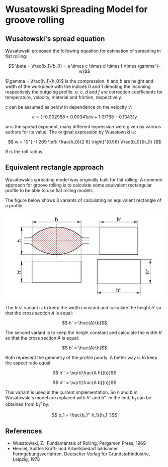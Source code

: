 # Wusatowski Spreading Model for groove rolling

## Wusatowski's spread equation

Wusatowski proposed the following equation for estimation of spreading in flat rolling:

```math
    \beta = \frac{b_1}{b_0} = a \times c \times d \times f \times \gamma^{-w}
```

$`\gamma = \frac{h_1}{h_0}`$ is the compression. $`h`$ and $`b`$ are height and width of the workpiece with the indices
0 and 1 denoting the incoming respectively the outgoing profile. $`a`$, $`c`$, $`d`$ and $`f`$ are correction
coefficients for temperature, velocity, material and friction, respectively.

$`c`$ can be assumed as below in dependence on the velocity $`v`$:

```math
    c = \left(-0.002958 + 0.00341 \gamma \right) v + 1.07168 - 0.10431 \gamma
```

$`w`$ is the spread exponent, many different expression were given by various authors for its value. The original
expression by Wusatowski is:

```math
    w = 10^{ -1.269 \left( \frac{h_0}{2 R} \right)^{0.56} \frac{b_0}{h_0} }
```

$`R`$ is the roll radius.

## Equivalent rectangle approach

Wusatowskis spreading model was originally built for flat rolling. A common approach for groove rolling is to calculate
some equivalent rectangular profile to be able to use flat rolling models.

The figure below shows 3 variants of calculating an equivalent rectangle of a profile.

![equivalent rectangle](equivalent_rectangle.svg)

The first variant is to keep the width constant and calculate the height $`h'`$ so that the cross section $`A`$ is
equal:

```math
    h' = \frac{A}{b}
```

The second variant is to keep the height constant and calculate the width $`b'`$ so that the cross section $`A`$ is
equal:

```math
    b' = \frac{A}{h}
```

Both represent the geometry of the profile poorly. A better way is to keep the aspect ratio equal:

```math
    h'' = \sqrt{\frac{A h}{b}}
```

```math
    b'' = \sqrt{\frac{A b}{h}}
```

This variant is used in the current implementation. So $`h`$ and $`b`$ in Wusatowski's model are replaced with $`h''`$
and $`b''`$. In the end, $`b_1`$ can be obtained from $`b_1''`$ by:

```math
    b_1 = \frac{b_1'' h_1}{h_1''}
```

## References

- Wusatowski, Z.: Fundamentals of Rolling, Pergamon Press, 1969
- Hensel, Spittel: Kraft- und Arbeitsbedarf bildsamer Formgebungsverfahren, Deutscher Verlag für Grundstoffindustrie,
  Leipzig, 1978